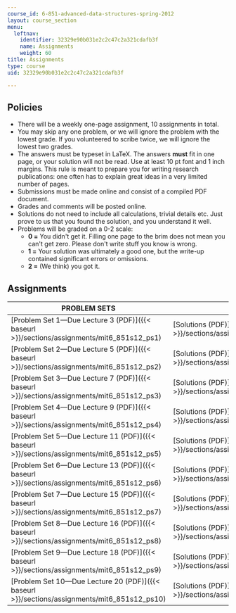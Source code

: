 ```yaml
---
course_id: 6-851-advanced-data-structures-spring-2012
layout: course_section
menu:
  leftnav:
    identifier: 32329e90b031e2c2c47c2a321cdafb3f
    name: Assignments
    weight: 60
title: Assignments
type: course
uid: 32329e90b031e2c2c47c2a321cdafb3f

---
```


Policies
--------

*   There will be a weekly one-page assignment, 10 assignments in total.
*   You may skip any one problem, or we will ignore the problem with the lowest grade. If you volunteered to scribe twice, we will ignore the lowest two grades.
*   The answers must be typeset in LaTeX. The answers **must** fit in one page, or your solution will not be read. Use at least 10 pt font and 1 inch margins. This rule is meant to prepare you for writing research publications: one often has to explain great ideas in a very limited number of pages.
*   Submissions must be made online and consist of a compiled PDF document.
*   Grades and comments will be posted online.
*   Solutions do not need to include all calculations, trivial details etc. Just prove to us that you found the solution, and you understand it well.
*   Problems will be graded on a 0-2 scale:
    *   **0 =** You didn't get it. Filling one page to the brim does not mean you can't get zero. Please don't write stuff you know is wrong.
    *   **1 =** Your solution was ultimately a good one, but the write-up contained significant errors or omissions.
    *   **2 =** (We think) you got it.

Assignments
-----------

| PROBLEM SETS | SOLUTIONS |
| --- | --- |
| [Problem Set 1—Due Lecture 3 (PDF)]({{< baseurl >}}/sections/assignments/mit6_851s12_ps1) | [Solutions (PDF)]({{< baseurl >}}/sections/assignments/mit6_851s12_ps1sol) |
| [Problem Set 2—Due Lecture 5 (PDF)]({{< baseurl >}}/sections/assignments/mit6_851s12_ps2) | [Solutions (PDF)]({{< baseurl >}}/sections/assignments/mit6_851s12_ps2sol) |
| [Problem Set 3—Due Lecture 7 (PDF)]({{< baseurl >}}/sections/assignments/mit6_851s12_ps3) | [Solutions (PDF)]({{< baseurl >}}/sections/assignments/mit6_851s12_ps3sol) |
| [Problem Set 4—Due Lecture 9 (PDF)]({{< baseurl >}}/sections/assignments/mit6_851s12_ps4) | [Solutions (PDF)]({{< baseurl >}}/sections/assignments/mit6_851s12_ps4sol) |
| [Problem Set 5—Due Lecture 11 (PDF)]({{< baseurl >}}/sections/assignments/mit6_851s12_ps5) | [Solutions (PDF)]({{< baseurl >}}/sections/assignments/mit6_851s12_ps5sol) |
| [Problem Set 6—Due Lecture 13 (PDF)]({{< baseurl >}}/sections/assignments/mit6_851s12_ps6) | [Solutions (PDF)]({{< baseurl >}}/sections/assignments/mit6_851s12_ps6sol) |
| [Problem Set 7—Due Lecture 15 (PDF)]({{< baseurl >}}/sections/assignments/mit6_851s12_ps7) | [Solutions (PDF)]({{< baseurl >}}/sections/assignments/mit6_851s12_ps7sol) |
| [Problem Set 8—Due Lecture 16 (PDF)]({{< baseurl >}}/sections/assignments/mit6_851s12_ps8) | [Solutions (PDF)]({{< baseurl >}}/sections/assignments/mit6_851s12_ps8sol) |
| [Problem Set 9—Due Lecture 18 (PDF)]({{< baseurl >}}/sections/assignments/mit6_851s12_ps9) | [Solutions (PDF)]({{< baseurl >}}/sections/assignments/mit6_851s12_ps9sol) |
| [Problem Set 10—Due Lecture 20 (PDF)]({{< baseurl >}}/sections/assignments/mit6_851s12_ps10) | [Solutions (PDF)]({{< baseurl >}}/sections/assignments/mit6_851s12_ps10sol)